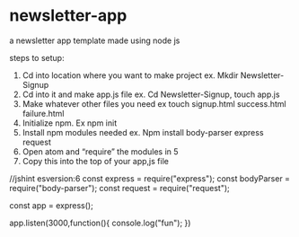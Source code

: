 # newsletter-app
a newsletter app template made using node js

steps to setup:

1. Cd into location where you want to make project ex. Mkdir Newsletter-Signup
2. Cd into it and make app.js file ex. Cd Newsletter-Signup, touch app.js
3. Make whatever other files you need ex touch signup.html success.html failure.html
4. Initialize npm. Ex npm init
5. Install npm modules needed ex. Npm install body-parser express request
6. Open atom and “require” the modules in 5
7. Copy this into the top of your app,js file 

//jshint esversion:6
const express = require("express");
const bodyParser = require("body-parser");
const request = require("request");

const app = express();

app.listen(3000,function(){
  console.log("fun");
})

